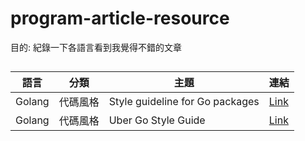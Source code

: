 # program-article-resource
目的: 紀錄一下各語言看到我覺得不錯的文章
##
| 語言 | 分類 | 主題   |連結
| ------ | ------ | ------ | ------ |
| Golang | 代碼風格   |Style guideline for Go packages | [Link](https://rakyll.org/style-packages/) 
| Golang | 代碼風格   |Uber Go Style Guide | [Link](https://github.com/uber-go/guide/blob/master/style.md#package-names) 

